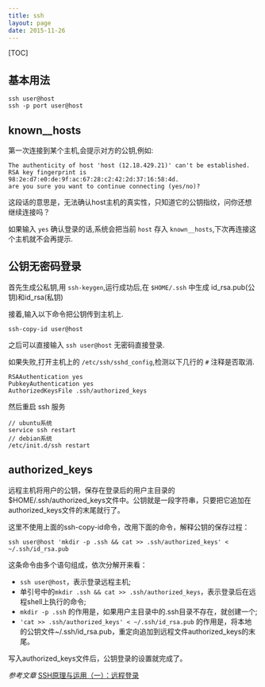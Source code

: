 ```yaml
---
title: ssh
layout: page
date: 2015-11-26
---
```

[TOC]

## 基本用法
    ssh user@host
    ssh -p port user@host

## known__hosts
第一次连接到某个主机,会提示对方的公钥,例如:

    The authenticity of host 'host (12.18.429.21)' can't be established.
    RSA key fingerprint is 98:2e:d7:e0:de:9f:ac:67:28:c2:42:2d:37:16:58:4d.
    are you sure you want to continue connecting (yes/no)?

这段话的意思是，无法确认host主机的真实性，只知道它的公钥指纹，问你还想继续连接吗？

如果输入 `yes` 确认登录的话,系统会把当前 `host` 存入 `known__hosts`,下次再连接这个主机就不会再提示.

## 公钥无密码登录
首先生成公私钥,用 `ssh-keygen`,运行成功后,在 `$HOME/.ssh` 中生成 id_rsa.pub(公钥)和id_rsa(私钥)

接着,输入以下命令把公钥传到主机上.

    ssh-copy-id user@host

之后可以直接输入 `ssh user@host` 无密码直接登录.

如果失败,打开主机上的 `/etc/ssh/sshd_config`,检测以下几行的 `#` 注释是否取消.

    RSAAuthentication yes
    PubkeyAuthentication yes
    AuthorizedKeysFile .ssh/authorized_keys
然后重启 ssh 服务

    // ubuntu系统
    service ssh restart
    // debian系统
    /etc/init.d/ssh restart

## authorized_keys
远程主机将用户的公钥，保存在登录后的用户主目录的$HOME/.ssh/authorized_keys文件中。公钥就是一段字符串，只要把它追加在authorized_keys文件的末尾就行了。

这里不使用上面的ssh-copy-id命令，改用下面的命令，解释公钥的保存过程：

    ssh user@host 'mkdir -p .ssh && cat >> .ssh/authorized_keys' < ~/.ssh/id_rsa.pub

这条命令由多个语句组成，依次分解开来看：

- `ssh user@host`，表示登录远程主机;
- 单引号中的`mkdir .ssh && cat >> .ssh/authorized_keys`，表示登录后在远程shell上执行的命令;
- `mkdir -p .ssh` 的作用是，如果用户主目录中的.ssh目录不存在，就创建一个;
- `'cat >> .ssh/authorized_keys' < ~/.ssh/id_rsa.pub` 的作用是，将本地的公钥文件~/.ssh/id_rsa.pub，重定向追加到远程文件authorized_keys的末尾。

写入authorized_keys文件后，公钥登录的设置就完成了。

*参考文章*
[SSH原理与运用（一）：远程登录](http://www.ruanyifeng.com/blog/2011/12/ssh_remote_login.html)

